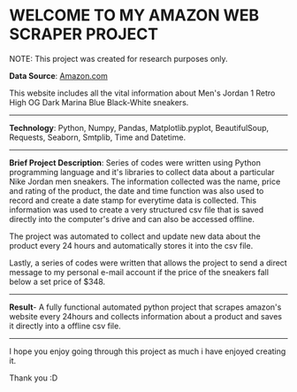# WELCOME TO MY AMAZON WEB SCRAPER PROJECT
NOTE: This project was created for research purposes only. 

**Data Source**: [Amazon.com](https://www.amazon.com/Jordan-Mens-Retro-555088-Patent/dp/B09F6LDPKT/ref=sr_1_2?crid=KIC753NJYZ72&keywords=jordan+1&qid=1684142344&sprefix=jordan+%2Caps%2C895&sr=8-2)

This website includes all the vital information about Men's Jordan 1 Retro High OG Dark Marina Blue Black-White sneakers.
________________________________________________________________________________________________________________________
**Technology**: Python, Numpy, Pandas, Matplotlib.pyplot, BeautifulSoup, Requests, Seaborn, Smtplib, Time and Datetime.
________________________________________________________________________________________________________________________

**Brief Project Description**: Series of codes were written using Python programming language and it's libraries to collect data about a particular Nike Jordan men sneakers. The information collected was the name, price and rating of the product, the date and time function was also used to record and create a date stamp for everytime data is collected. This information was used to create a very structured csv file that is saved directly into the computer's drive and can also be accessed offline.

The project was automated to collect and update new data about the product every 24 hours and automatically stores it into the csv file.

Lastly, a series of codes were written that allows the project to send a direct message to my personal e-mail account if the price of the sneakers fall below a set price of $348.
________________________________________________________________________________________________________________________
**Result**- A fully functional automated python project that scrapes amazon's website every 24hours and collects information about a product and saves it directly into a offline csv file.
_________________________________________________________________________________________________________________________
I hope you enjoy going through this project as much i have enjoyed creating it.

Thank you :D

